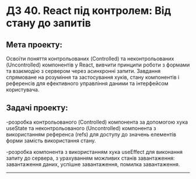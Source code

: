 # ДЗ 40. React під контролем: Від стану до запитів

## Мета проекту:

Освоїти поняття контрольованих (Controlled) та неконтрольованих (Uncontrolled) компонентів у React, вивчити принципи роботи з формами та взаємодію з сервером через асинхронні запити. Завдання спрямоване на розуміння та застосування хуків, стану компонентів і референсів для ефективного управління даними та інтерфейсом користувача.

## Задачі проекту:

-розробка контрольованого (Controlled) компонента за допомогою хука useState та неконтрольованого (Uncontrolled) компонента з використанням референса (refs) для доступу до значень елементів форми замість використання стану.

-розробка компонента з використанням хука useEffect для виконання запиту до сервера, з урахуванням можливих станів завантаження: завантаження даних, успішне завантаження, помилка завантаження.

---
